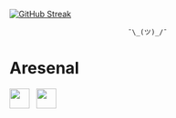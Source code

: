 
[![GitHub Streak](http://github-readme-streak-stats.herokuapp.com?user=kowais915&theme=highcontrast)](https://git.io/streak-stats)
                        
                        
                        
                                 ¯\_(ツ)_/¯

# Aresenal

<img src="https://cdn.jsdelivr.net/gh/devicons/devicon/icons/react/react-original-wordmark.svg" width="35" height="35"/> &nbsp;
<img src="https://cdn.jsdelivr.net/gh/devicons/devicon/icons/nextjs/nextjs-original-wordmark.svg" width="35" height="35"/> &nbsp;
          
          
